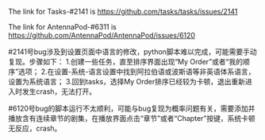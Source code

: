 The link for Tasks-#2141 is https://github.com/tasks/tasks/issues/2141

The link for AntennaPod-#6311 is https://github.com/AntennaPod/AntennaPod/issues/6120

#2141号bug涉及到设置页面中语言的修改，python脚本难以完成，可能需要手动复现。步骤如下：
1.创建一些任务，直至排序界面出现“My Order”或者“我的顺序”选项；
2.在设置-系统-语言设置中找到阿拉伯语或波斯语等非英语体系语言，设置为系统语言；
3.回到tasks，选择My Order排序已经较为卡顿，退出重新进入时发生crash，无法打开。

#6120号bug的脚本运行不太顺利，可能与bug复现为概率问题有关，需要添加并播放含有连续章节的剧集，在播放界面点击“章节”或者“Chapter”按键，系统卡顿无反应，crash。
